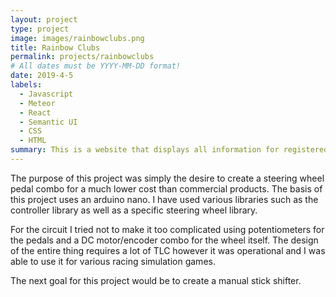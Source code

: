 ```yaml
---
layout: project
type: project
image: images/rainbowclubs.png
title: Rainbow Clubs
permalink: projects/rainbowclubs
# All dates must be YYYY-MM-DD format!
date: 2019-4-5
labels:
  - Javascript
  - Meteor
  - React
  - Semantic UI
  - CSS
  - HTML
summary: This is a website that displays all information for registered clubs at UH Manoa.  It also has functions that allows updating club information, review clubs, and moderator capabilities.
---
```


The purpose of this project was simply the desire to create a steering wheel pedal combo for a much lower cost than commercial products.  The basis of this project uses an arduino nano.  I have used various libraries such as the controller library as well as a specific steering wheel library.  

For the circuit I tried not to make it too complicated using potentiometers for the pedals and a DC motor/encoder combo for the wheel itself.  The design of the entire thing requires a lot of TLC however it was operational and I was able to use it for various racing simulation games.

The next goal for this project would be to create a manual stick shifter.

